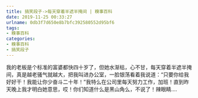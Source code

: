 ```yaml
---
title: 搞笑段子->每天穿着半遮半掩间 | 糗事百科
date: 2019-11-25 00:33:27
urlname: 0db3f7d650e8b7bfc392580552d95bf6
tags: 
- 糗事百科
categories:
- 糗事百科
- 搞笑段子
---
```

我的老板是个标准的富婆都快四十岁了，但她水渐枯，心不甘，每天穿着半遮半掩间，真是越老骚气就越大，把我叫进办公室，一脸银荡看着我说道：“只要你给我好好干！我能让你少奋斗二十年！”我特么在公司里每天努力工作，加班！直到昨天晚上我才明白她意思，哎！你们知道什么是黑山角么，不说了！辣眼睛....


